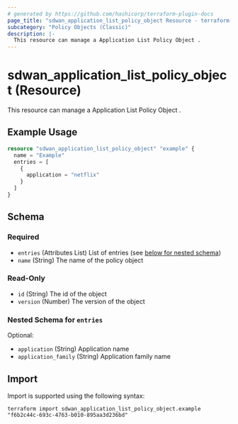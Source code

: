 ```yaml
---
# generated by https://github.com/hashicorp/terraform-plugin-docs
page_title: "sdwan_application_list_policy_object Resource - terraform-provider-sdwan"
subcategory: "Policy Objects (Classic)"
description: |-
  This resource can manage a Application List Policy Object .
---
```


# sdwan_application_list_policy_object (Resource)

This resource can manage a Application List Policy Object .

## Example Usage

```terraform
resource "sdwan_application_list_policy_object" "example" {
  name = "Example"
  entries = [
    {
      application = "netflix"
    }
  ]
}
```

<!-- schema generated by tfplugindocs -->
## Schema

### Required

- `entries` (Attributes List) List of entries (see [below for nested schema](#nestedatt--entries))
- `name` (String) The name of the policy object

### Read-Only

- `id` (String) The id of the object
- `version` (Number) The version of the object

<a id="nestedatt--entries"></a>
### Nested Schema for `entries`

Optional:

- `application` (String) Application name
- `application_family` (String) Application family name

## Import

Import is supported using the following syntax:

```shell
terraform import sdwan_application_list_policy_object.example "f6b2c44c-693c-4763-b010-895aa3d236bd"
```
